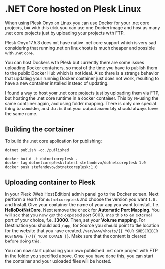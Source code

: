 # .NET Core hosted on Plesk Linux

When using Plesk Onyx on Linux you can use Docker for your .net core projects, but with this trick you can use one Docker image and host as many .net core projects just by uploading your projects with FTP.

Plesk Onyx 17.5.3 does not have native .net core support which is very sad considering that running .net on linux hosts is much cheaper and possible with .net core.

You can host Dockers with Plesk but currently there are some issues uploading Docker containers, so most of the time you have to publish them to the public Docker Hub which is not ideal. Also there is a strange behavior that updating your running Docker container just does not work, resulting to have a new container installed instead of updating.

I found a way to host your .net core projects just by uploading them via FTP, but hosting the .net core runtime in a docker container. This by re-using the same container again, and using folder mapping. There is only one special thing to consider, and that is that your output assembly should always have the same name.

## Building the container

To build the .net core application for publishing:

```dotnet publish -o:./published```

```
docker build -t dotnetcoreplesk .
docker tag dotnetcoreplesk:latest stefandevo/dotnetcoreplesk:1.0
docker push stefandevo/dotnetcoreplesk:1.0
```

## Uploading container to Plesk

In your Plesk (Web Host Edition) admin panel go to the Docker screen. Next perform a searh for ```dotnetcoreplesk``` and choose the version you want ```1.0.``` and Install. 
Give your container the name of your app you want to install, f.e. **HelloDotNetCore**.
Next remove the check for **Automatic Port Mapping**. You will see that you now get the exposed port 5000; map this to an external port of your choice, f.e. **33000**.
Then, set your **Volume mapping**. For Destination you should add ```/app```, for Source you should point to the location for the website that you have created. ```/var/www/vhosts/{{ YOUR SUBSCRIBER HOSTNAME }}/{{ YOUR DOMAIN }}```. Make sure that the content is cleared before doing this.

You can now start uploading your own published .net core project with FTP in the folder you specified above. Once you have done this, you can start the container and your uploaded files will be hosted.


